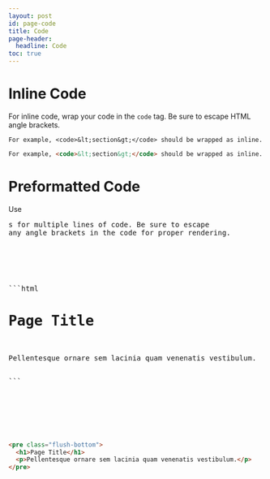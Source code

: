 ```yaml
---
layout: post
id: page-code
title: Code
page-header:
  headline: Code
toc: true
---
```


# Inline Code

For inline code, wrap your code in the `code` tag. Be sure to escape HTML angle brackets.

<div class="panel flush-bottom">

  <div class="panel-cell">

    For example, <code>&lt;section&gt;</code> should be wrapped as inline.

  </div>

  <div class="panel-cell panel-cell-light panel-cell-code-block" markdown="1">

```html
For example, <code>&lt;section&gt;</code> should be wrapped as inline.
```

  </div>

</div>

# Preformatted Code

Use <code><pre></code>s for multiple lines of code. Be sure to escape any angle brackets in the code for proper rendering.

<div class="panel flush-bottom">

  <div class="panel-cell" markdown="1">
```html
<h1>Page Title</h1>
<p>Pellentesque ornare sem lacinia quam venenatis vestibulum.</p>
```
  </div>

  <div class="panel-cell panel-cell-light panel-cell-code-block" markdown="1">

```html
<pre class="flush-bottom">
  <h1>Page Title</h1>
  <p>Pellentesque ornare sem lacinia quam venenatis vestibulum.</p>
</pre>
```

  </div>

</div>
